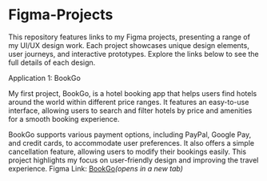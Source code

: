 # Figma-Projects
This repository features links to my Figma projects, presenting a range of my UI/UX design work. Each project showcases unique design elements, user journeys, and interactive prototypes. Explore the links below to see the full details of each design.

Application 1: BookGo

My first project, BookGo, is a hotel booking app that helps users find hotels around the world within different price ranges. It features an easy-to-use interface, allowing users to search and filter hotels by price and amenities for a smooth booking experience.

BookGo supports various payment options, including PayPal, Google Pay, and credit cards, to accommodate user preferences. It also offers a simple cancellation feature, allowing users to modify their bookings easily. This project highlights my focus on user-friendly design and improving the travel experience. 
Figma Link: [BookGo](https://www.figma.com/design/4D9dVTa5LvtglMGShhjZDl/BookGo?node-id=0-1&t=ZLYjRHXLpNn5Nrgx-1&hide-ui=1)_(opens in a new tab)_
